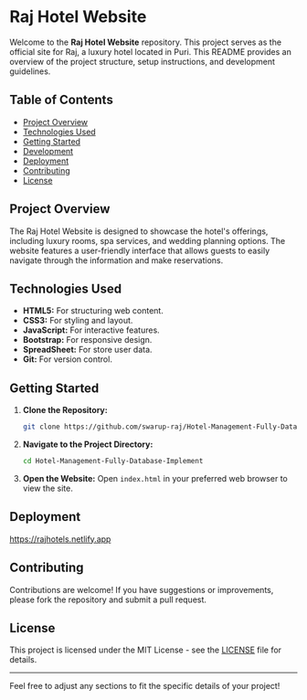 # Raj Hotel Website

Welcome to the **Raj Hotel Website** repository. This project serves as the official site for Raj, a luxury hotel located in Puri. This README provides an overview of the project structure, setup instructions, and development guidelines.

## Table of Contents

- [Project Overview](#project-overview)
- [Technologies Used](#technologies-used)
- [Getting Started](#getting-started)
- [Development](#development)
- [Deployment](#deployment)
- [Contributing](#contributing)
- [License](#license)

## Project Overview

The Raj Hotel Website is designed to showcase the hotel's offerings, including luxury rooms, spa services, and wedding planning options. The website features a user-friendly interface that allows guests to easily navigate through the information and make reservations.

## Technologies Used

- **HTML5:** For structuring web content.
- **CSS3:** For styling and layout.
- **JavaScript:** For interactive features.
- **Bootstrap:** For responsive design.
- **SpreadSheet:** For store user data.
- **Git:** For version control.

## Getting Started

1. **Clone the Repository:**
   ```bash
   git clone https://github.com/swarup-raj/Hotel-Management-Fully-Database-Implement/tree/main
   ```
   
2. **Navigate to the Project Directory:**
   ```bash
   cd Hotel-Management-Fully-Database-Implement
   ```

3. **Open the Website:**
   Open `index.html` in your preferred web browser to view the site.

## Deployment

https://rajhotels.netlify.app

## Contributing

Contributions are welcome! If you have suggestions or improvements, please fork the repository and submit a pull request.

## License

This project is licensed under the MIT License - see the [LICENSE](LICENSE) file for details.

---

Feel free to adjust any sections to fit the specific details of your project!
